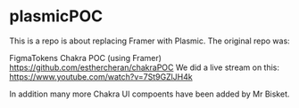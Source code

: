 # plasmicPOC

This is a repo is about replacing Framer with Plasmic. The original repo was:

FigmaTokens Chakra POC (using Framer) 
https://github.com/esthercheran/chakraPOC
We did a live stream on this: https://www.youtube.com/watch?v=7St9GZlJH4k 


In addition many more Chakra UI compoents have been added by Mr Bisket.
